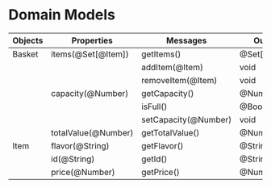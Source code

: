 # Domain Models

| Objects | Properties | Messages | Output |
| --- | --- | --- | --- |
| Basket | items(@Set[@Item]) | getItems() | @Set[@Items] |
| | | addItem(@Item) | void |
| | | removeItem(@Item) | void |
| | capacity(@Number) | getCapacity() | @Number |
| | | isFull() | @Boolean |
| | | setCapacity(@Number) | void |
| | totalValue(@Number) | getTotalValue() | @Number |
| Item | flavor(@String) | getFlavor() | @String |
| | id(@String) | getId() | @String |
| | price(@Number) | getPrice() | @Number |
